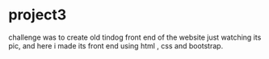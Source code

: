 # project3
challenge was to create old tindog front end of the website just watching its pic, and here i made its front end using html , css and bootstrap.
